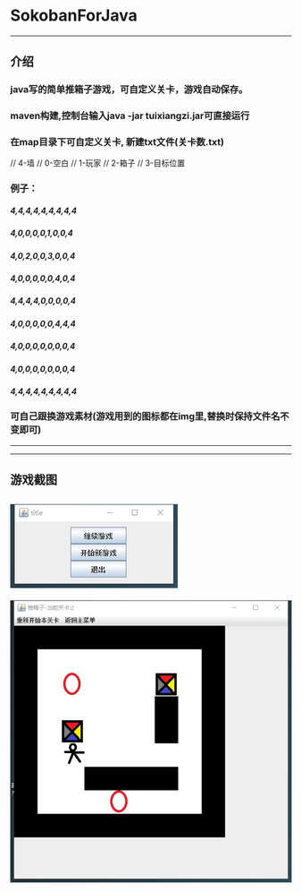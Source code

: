 # SokobanForJava
----
## 介绍
### java写的简单推箱子游戏，可自定义关卡，游戏自动保存。
### maven构建,控制台输入java -jar tuixiangzi.jar可直接运行
### 在map目录下可自定义关卡,  新建txt文件(关卡数.txt)
//        4-墙
//        0-空白
//        1-玩家
//        2-箱子
//        3-目标位置
### 例子：
##### 4,4,4,4,4,4,4,4,4
##### 4,0,0,0,0,1,0,0,4
##### 4,0,2,0,0,3,0,0,4
##### 4,0,0,0,0,0,4,0,4
##### 4,4,4,4,0,0,0,0,4
##### 4,0,0,0,0,0,4,4,4
##### 4,0,0,0,0,0,0,0,4
##### 4,0,0,0,0,0,0,0,4
##### 4,4,4,4,4,4,4,4,4
### 可自己跟换游戏素材(游戏用到的图标都在img里,替换时保持文件名不变即可)

----
----
## 游戏截图
![无法显示](./JT1.png)
----
![无法显示](./JT2.png)
